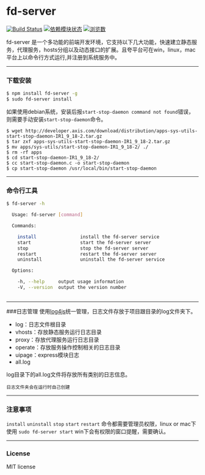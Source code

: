 # fd-server
[![Build Status](https://travis-ci.org/liuxiaoyue/fd-server.png?branch=master)](https://travis-ci.org/liuxiaoyue/fd-server) 
[![依赖模块状态](https://david-dm.org/liuxiaoyue/fd-server.png)](http://david-dm.org/liuxiaoyue/fd-server)
[![浏览数](https://sourcegraph.com/api/repos/github.com/liuxiaoyue/fd-server/counters/views.png?no-count)](https://sourcegraph.com/github.com/liuxiaoyue/fd-server)


fd-server 是一个多功能的前端开发环境，它支持以下几大功能，快速建立静态服务，代理服务，hosts分组以及动态接口的扩展。且夸平台可在win，linux，mac平台上以命令行方式运行,并注册到系统服务中。

---

### 下载安装

```bash
$ npm install fd-server -g
$ sudo fd-server install
```

如果使用debian系统，安装后报`start-stop-daemon command not found`错误，则需要手动安装`start-stop-daemon`命令。

```
$ wget http://developer.axis.com/download/distribution/apps-sys-utils-start-stop-daemon-IR1_9_18-2.tar.gz
$ tar zxf apps-sys-utils-start-stop-daemon-IR1_9_18-2.tar.gz
$ mv apps/sys-utils/start-stop-daemon-IR1_9_18-2/ ./
$ rm -rf apps
$ cd start-stop-daemon-IR1_9_18-2/
$ cc start-stop-daemon.c -o start-stop-daemon
$ cp start-stop-daemon /usr/local/bin/start-stop-daemon
```

---

### 命令行工具

```bash
$ fd-server -h

  Usage: fd-server [command]

  Commands:

    install                install the fd-server service
    start                  start the fd-server server
    stop                   stop the fd-server server
    restart                restart the fd-server server
    uninstall              uninstall the fd-server service

  Options:

    -h, --help     output usage information
    -V, --version  output the version number
    
```

---
###日志管理
使用[log4js](https://github.com/nomiddlename/log4js-node)统一管理，日志文件存放于项目跟目录的log文件夹下。

- log：日志文件根目录
 - vhosts：存放静态服务运行日志目录 
 - proxy：存放代理服务运行日志目录
 - operate：存放服务操作控制相关的日志目录
 - uipage：express模块日志
 - all.log

log目录下的all.log文件将存放所有类别的日志信息。

`日志文件夹会在运行时自己创建`

---
### 注意事项

`install` `uninstall` `stop` `start` `restart` 命令都需要管理员权限，linux or mac下使用 `sudo fd-server start` win下会有权限的窗口提醒，需要确认。 

---

### License

MIT license
